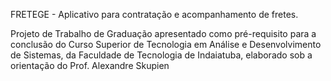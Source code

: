 FRETEGE - Aplicativo para contratação e acompanhamento de fretes.

Projeto de Trabalho de Graduação apresentado como pré-requisito para a conclusão do Curso Superior de Tecnologia em Análise e Desenvolvimento de Sistemas, da Faculdade de Tecnologia de Indaiatuba, elaborado sob a orientação do Prof. Alexandre Skupien

